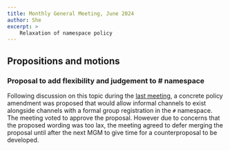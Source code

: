 ```yaml
---
title: Monthly General Meeting, June 2024
author: She
excerpt: >
    Relaxation of namespace policy
---
```


## Propositions and motions

### Proposal to add flexibility and judgement to # namespace

Following discussion on this topic during the
[last meeting](/minutes/2024-05-31-public#are-namespaces-working-for-us-as-documented),
a concrete policy amendment was proposed that would allow informal channels
to exist alongside channels with a formal group registration in the `#`
namespace. The meeting voted to approve the proposal.
However due to concerns that the proposed wording was too lax,
the meeting agreed to defer merging the proposal until after the next MGM
to give time for a counterproposal to be developed.
